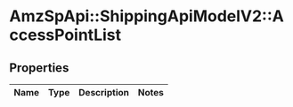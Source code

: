 # AmzSpApi::ShippingApiModelV2::AccessPointList

## Properties
Name | Type | Description | Notes
------------ | ------------- | ------------- | -------------

